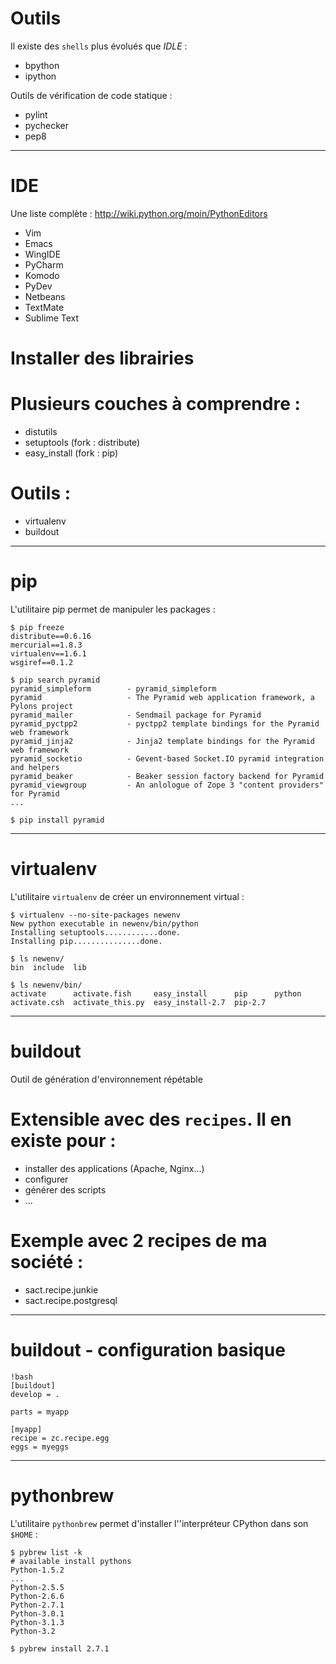 # Outils

Il existe des `shells` plus évolués que *IDLE* :

* bpython
* ipython

Outils de vérification de code statique :

* pylint
* pychecker
* pep8

---

# IDE

Une liste complète : http://wiki.python.org/moin/PythonEditors

* Vim
* Emacs
* WingIDE
* PyCharm
* Komodo
* PyDev
* Netbeans
* TextMate
* Sublime Text

# Installer des librairies

# Plusieurs couches à comprendre :
* distutils
* setuptools (fork : distribute)
* easy_install (fork : pip)

# Outils :
* virtualenv
* buildout

---



# pip

L&#39;utilitaire pip permet de manipuler les packages :

    $ pip freeze
    distribute==0.6.16
    mercurial==1.8.3
    virtualenv==1.6.1
    wsgiref==0.1.2

    $ pip search pyramid
    pyramid_simpleform        - pyramid_simpleform
    pyramid                   - The Pyramid web application framework, a Pylons project
    pyramid_mailer            - Sendmail package for Pyramid
    pyramid_pyctpp2           - pyctpp2 template bindings for the Pyramid web framework
    pyramid_jinja2            - Jinja2 template bindings for the Pyramid web framework
    pyramid_socketio          - Gevent-based Socket.IO pyramid integration and helpers
    pyramid_beaker            - Beaker session factory backend for Pyramid
    pyramid_viewgroup         - An anlologue of Zope 3 "content providers" for Pyramid
    ...

    $ pip install pyramid

---

# virtualenv

L&#39;utilitaire `virtualenv` de créer un environnement virtual :

    $ virtualenv --no-site-packages newenv
    New python executable in newenv/bin/python
    Installing setuptools............done.
    Installing pip...............done.

    $ ls newenv/
    bin  include  lib

    $ ls newenv/bin/
    activate      activate.fish     easy_install      pip      python
    activate.csh  activate_this.py  easy_install-2.7  pip-2.7


---

# buildout

Outil de génération d&#39;environnement répétable

# Extensible avec des `recipes`. Il en existe pour :

* installer des applications (Apache, Nginx...)
* configurer 
* générer des scripts
* ...

# Exemple avec 2 recipes de ma société :

* sact.recipe.junkie
* sact.recipe.postgresql

--- 

# buildout - configuration basique

    !bash
    [buildout]
    develop = .

    parts = myapp

    [myapp]
    recipe = zc.recipe.egg
    eggs = myeggs

---

# pythonbrew

L&#39;utilitaire `pythonbrew` permet d&#39;installer l''interpréteur CPython dans son `$HOME` :

    $ pybrew list -k
    # available install pythons
    Python-1.5.2
    ...
    Python-2.5.5
    Python-2.6.6
    Python-2.7.1
    Python-3.0.1
    Python-3.1.3
    Python-3.2
    
    $ pybrew install 2.7.1
